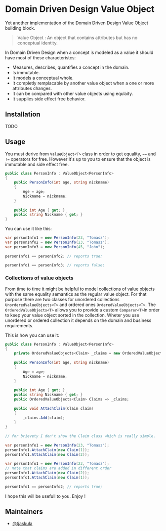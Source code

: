 # Domain Driven Design Value Object
Yet another implementation of the Domain Driven Design Value Object building block.

> Value Object : An object that contains attributes but has no conceptual identity.

In Domain Driven Design when a concept is modeled as a value it should have most of these characteristcs:

- Measures, describes, quantifies a concept in the domain.  
- Is immutable.  
- It models a conceptual whole.  
- It completly remplacable by another value object when a one or more attributes changes.  
- It can be compared with other value objects using equlaity.  
- It supplies side effect free behavior.  

## Installation

TODO

## Usage

You must derive from `ValueObject<T>` class in order to get equality, `==` and `!=` operators for free.
However it's up to you to ensure that the object is immutable and side effect free.

```csharp
public class PersonInfo : ValueObject<PersonInfo>
{
    public PersonInfo(int age, string nickname)
    {
        Age = age;
        Nickname = nickname;
    }
    
    public int Age { get; }
    public string Nickname { get; }
}
```

You can use it like this:

```csharp
var personInfo1 = new PersonInfo(23, "Tomasz");
var personInfo2 = new PersonInfo(23, "Tomasz");
var personInfo3 = new PersonInfo(45, "John");  
  
personInfo1 == personInfo2; // reports true;
  
personInfo1 == personInfo3; // reports false;
```

### Collections of value objects

From time to time it might be helpful to model collections of value objects with the same equality semantics as the regular value object.
For that purpose there are two classes for unordered collections `UnorderedValueObjects<T>` and ordered ones `OrderedValueObjects<T>`.
The `OrderedValueObjects<T>` allows you to provide a custom `Comparer<T>`in order to keep your value object sorted in the collection.
Wheter you use unordered or ordered collection it depends on the domain and business requirements.


This is how you can use it:

```csharp
public class PersonInfo : ValueObject<PersonInfo>
{
    private OrderedValueObjects<Claim> _claims = new OrderedValueObjects<Claim>(new ClaimsComparer());
 
    public PersonInfo(int age, string nickname)
    {
        Age = age;
        Nickname = nickname;
    }
    
    public int Age { get; }
    public string Nickname { get; }
    public OrderedValueObjects<Claim> Claims => _claims;
    
    public void AttachClaim(Claim claim)
    {
        _claims.Add(claim);
    }
}
  
// for brievety I don't show the Claim class which is really simple.
  
var personInfo1 = new PersonInfo(23, "Tomasz");
personInfo1.AttachClaim(new Claim(1));
personInfo1.AttachClaim(new Claim(2));
  
var personInfo1 = new PersonInfo(23, "Tomasz");
// note that claims are added in different order
personInfo1.AttachClaim(new Claim(2));
personInfo1.AttachClaim(new Claim(1));
  
personInfo1 == personInfo2; // reports true;

```

I hope this will be usefull to you. Enjoy !

## Maintainers

- [@tjaskula](http://twitter.com/tjaskula)
